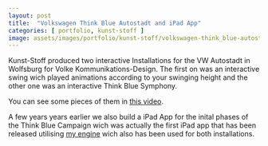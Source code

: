 ```yaml
---
layout: post
title:  "Volkswagen Think Blue Autostadt and iPad App"
categories: [ portfolio, kunst-stoff ]
image: assets/images/portfolio/kunst-stoff/volkswagen-think_blue-autostadt.jpg
---
```

Kunst-Stoff produced two interactive Installations for the VW Autostadt in Wolfsburg for Volke Kommunikations-Design. 
The first on was an interactive swing wich played animations according to your swinging height and the other one was an interactive Think Blue Symphony.

You can see some pieces of them in <a href="https://vimeo.com/136603212#t=2m25s" target="_blank">this video</a>.

A few years years earlier we also build a iPad App for the inital phases of the Think Blue Campaign wich was actually the first iPad app that has been released utilising [my engine](/portfolio/orkitec/orkige-orkitec-game-engine) wich also has been used for both installations.
   